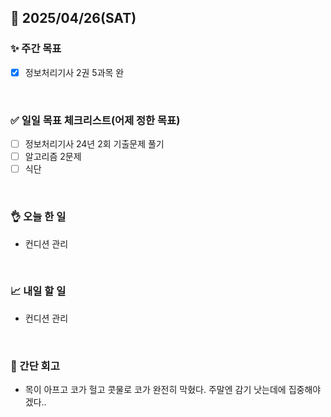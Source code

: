 ## 📅 2025/04/26(SAT)


### ✨ 주간 목표

- [x] 정보처리기사 2권 5과목 완

<br/>

### ✅ 일일 목표 체크리스트(어제 정한 목표)

- [ ] 정보처리기사 24년 2회 기출문제 풀기
- [ ] 알고리즘 2문제
- [ ] 식단

<br/>

### 👌 오늘 한 일

- 컨디션 관리

<br/>

### 📈 내일 할 일

- 컨디션 관리
  
<br/>

### 💭 간단 회고

- 목이 아프고 코가 헐고 콧물로 코가 완전히 막혔다. 주말엔 감기 낫는데에 집중해야겠다..
